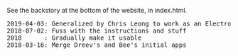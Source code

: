 See the backstory at the bottom of the website, in index.html.

<pre>
2019-04-03: Generalized by Chris Leong to work as an Electron app
2018-07-02: Fuss with the instructions and stuff
2018      : Gradually make it usable
2018-03-16: Merge Dreev's and Bee's initial apps
</pre>